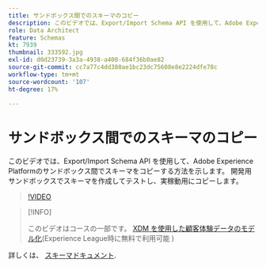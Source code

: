 ```yaml
---
title: サンドボックス間でのスキーマのコピー
description: このビデオでは、Export/Import Schema API を使用して、Adobe Experience Platformのサンドボックス間でスキーマをコピーする方法を示します。
role: Data Architect
feature: Schemas
kt: 7939
thumbnail: 333592.jpg
exl-id: d0d23739-3a3a-4938-a400-684f36b0ae82
source-git-commit: cc7a77c4dd380ae1bc23dc75608e8e2224dfe78c
workflow-type: tm+mt
source-wordcount: '107'
ht-degree: 17%

---
```


# サンドボックス間でのスキーマのコピー

このビデオでは、Export/Import Schema API を使用して、Adobe Experience Platformのサンドボックス間でスキーマをコピーする方法を示します。 開発用サンドボックスでスキーマを作成してテストし、実稼動用にコピーします。

>[!VIDEO](https://video.tv.adobe.com/v/333592?quality=12&learn=on)

>[!INFO]
>
> このビデオはコースの一部です。 [XDM を使用した顧客体験データのモデル化](https://experienceleague.adobe.com/?recommended=ExperiencePlatform-D-1-2021.1.xdm)(Experience League時に無料で利用可能 )

詳しくは、 [スキーマドキュメント](https://experienceleague.adobe.com/docs/experience-platform/xdm/home.html?lang=ja).


